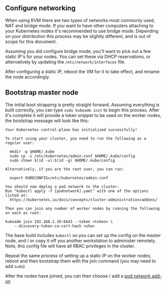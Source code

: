 
## Configure networking

When using KVM there are two types of networks most commonly used, NAT and bridge mode.  If you want to have other computers attaching to your Kubernetes nodes it's recommended to use bridge mode.  Depending on your distribution this process may be slightly different, and is out of scope for this document.

Assuming you did configure bridge mode, you'll want to pick out a few static IP's for your nodes.  You can set these via DHCP reservations, or alternatively by updating the `/etc/network/interfaces` file.

After configuring a static IP, reboot the VM for it to take effect, and rename the node accordingly.

## Bootstrap master node

The initial boot strapping is pretty straight forward.  Assuming everything is built correctly, you can type `sudo kubeadm init` to begin this process.  After it's complete it will provide a token snippet to be used on the worker nodes, the bootstrap message will look like this:

```
Your Kubernetes control-plane has initialized successfully!

To start using your cluster, you need to run the following as a regular user:

  mkdir -p $HOME/.kube
  sudo cp -i /etc/kubernetes/admin.conf $HOME/.kube/config
  sudo chown $(id -u):$(id -g) $HOME/.kube/config

Alternatively, if you are the root user, you can run:

  export KUBECONFIG=/etc/kubernetes/admin.conf

You should now deploy a pod network to the cluster.
Run "kubectl apply -f [podnetwork].yaml" with one of the options listed at:
  https://kubernetes.io/docs/concepts/cluster-administration/addons/

Then you can join any number of worker nodes by running the following on each as root:

kubeadm join 192.168.1.10:6443 --token <token> \
	--discovery-token-ca-cert-hash <sha>

```

The base build includes `kubectl` so you can set up the config on the master node, and / or copy it off you another workstation to administer remotely.  Note, this config file will have all RBAC privileges in the cluster.

Repeat the same process of setting up a static IP on the worker nodes, reboot and then bootstrap them with the join command (you may need to add `sudo`)

After the nodes have joined, you can then choose / add a [pod network add-on](pod-network.md)